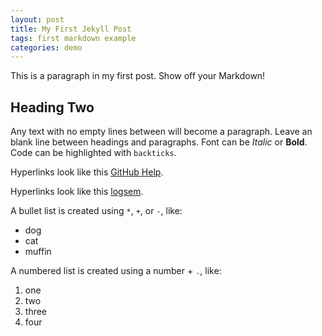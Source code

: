 ```yaml
---
layout: post
title: My First Jekyll Post
tags: first markdown example
categories: demo
---
```


This is a paragraph in my first post.
Show off your Markdown!

## Heading Two 

Any text with no empty lines between will become a paragraph.
Leave an blank line between headings and paragraphs.
Font can be *Italic* or **Bold**.
Code can be highlighted with `backticks`.

Hyperlinks look like this [GitHub Help](https://help.github.com/).

Hyperlinks look like this [logsem](https://github.com/tiagodsferreira/Longitudinal_SEM/blob/main/LongSEM_Pres/LongSEM_pt.html).

A bullet list is created using `*`, `+`, or `-`, like:

- dog
- cat
- muffin

A numbered list is created using a number + `.`, like:

1. one
2. two
6. three
2. four
